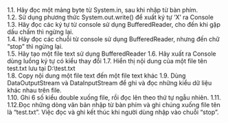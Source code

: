 1.1. Hãy đọc một mảng byte từ System.in, sau khi nhập từ bàn phím.  
1.2. Sử dụng phương thức System.out.write() để xuất ký tự ‘X’ ra Console 
1.3. Hãy đọc các ký tự từ console sử dụng BufferedReader, cho đến khi gặp dấu chấm thì 
ngừng lại.  
1.4. Hãy đọc các chuỗi từ console sử dụng BufferedReader, nhưng đến chữ “stop” thì 
ngừng lại.  
1.5. Hãy tạo một file text sử  dụng BufferedReader 
1.6. Hãy xuất ra Console dùng luồng ký tự có kiểu thay đổi 
1.7. Hiển thị nội dung của một file tên test.txt lưu tại D:\test.txt  
1.8. Copy nội dung một file text đến một file text khác
1.9. Dùng DataOutputStream và DataInputStream để ghi và đọc những kiểu dữ liệu khác 
nhau trên file.  
1.10. Ghi 6 số kiểu double xuống file, rồi đọc lên theo thứ tự ngẫu nhiên. 
1.11. 
1.12.Đọc những dòng văn bản nhập từ bàn phím và ghi chúng xuống file tên là “test.txt”. 
Việc đọc và ghi kết thúc khi người dùng nhập vào chuỗi “stop”.